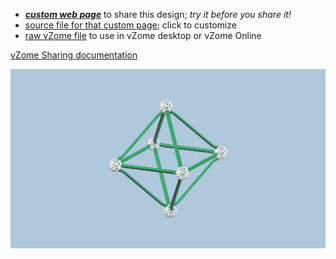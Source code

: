 
 - [***custom web page***][post] to share this design; *try it before you share it!*
 - [source file for that custom page][source]; click to customize
 - [raw vZome file][raw] to use in vZome desktop or vZome Online

[vZome Sharing documentation](https://vzome.github.io/vzome/sharing.html#how-it-works)

![Image](<Octahedron-JH.png>)


[post]: <https://ThynStyx.github.io/vzome-sharing/2021/12/31/Octahedron-JH-15-49-06.html>
[source]: <https://github.com/ThynStyx/vzome-sharing/edit/main/_posts/2021-12-31-Octahedron-JH-15-49-06.md>
[raw]: <https://raw.githubusercontent.com/ThynStyx/vzome-sharing/main/2021/12/31/15-49-06-Octahedron-JH/Octahedron-JH.vZome>